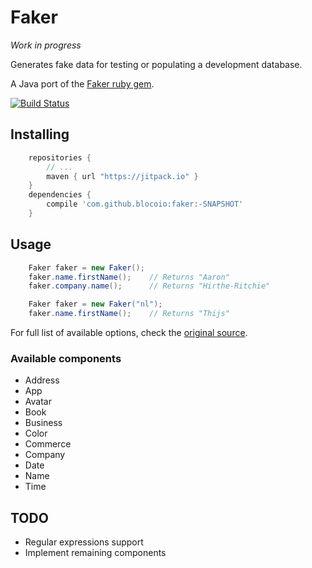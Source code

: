 # Faker

*Work in progress*

Generates fake data for testing or populating a development database.

A Java port of the [Faker ruby gem](https://github.com/stympy/faker/).

[![Build Status](https://travis-ci.org/blocoio/faker.svg?branch=master)](https://travis-ci.org/blocoio/faker)

## Installing

``` groovy
    repositories {
        // ...
        maven { url "https://jitpack.io" }
    }
    dependencies {
        compile 'com.github.blocoio:faker:-SNAPSHOT'
    }
```

## Usage

``` java
    Faker faker = new Faker();
    faker.name.firstName();    // Returns "Aaron"
    faker.company.name();      // Returns "Hirthe-Ritchie"
```
``` java
    Faker faker = new Faker("nl");
    faker.name.firstName();    // Returns "Thijs"
```

For full list of available options, check the [original source](https://github.com/stympy/faker/blob/master/README.md).

### Available components

 - Address
 - App
 - Avatar
 - Book
 - Business
 - Color
 - Commerce
 - Company
 - Date
 - Name
 - Time

## TODO

 - Regular expressions support
 - Implement remaining components
